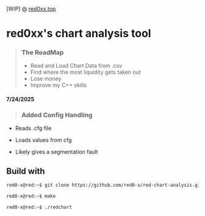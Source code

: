 [WIP] @ [red0xx.top](https://red0xx.top)
# red0xx's chart analysis tool

>### The RoadMap
>- Read and Load Chart Data from .csv
>- Find where the most liquidity gets taken out
>- Lose money
>- Improve my C++ skills

#### 7/24/2025
> ### Added Config Handling

- Reads .cfg file

- Loads values from cfg

- Likely gives a segmentation fault

## Build with 
```zsh
red0-x@red:~$ git clone https://github.com/red0-x/red-chart-analysis.git && cd red-chart-analysis/red-chart-analysis

red0-x@red:~$ make

red0-x@red:~$ ./redchart
```
